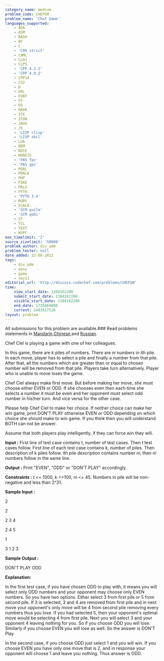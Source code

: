 ```yaml
---
category_name: medium
problem_code: CHEFGM
problem_name: 'Chef Game'
languages_supported:
    - ADA
    - ASM
    - BASH
    - BF
    - C
    - 'C99 strict'
    - CAML
    - CLOJ
    - CLPS
    - 'CPP 4.3.2'
    - 'CPP 4.9.2'
    - CPP14
    - CS2
    - D
    - ERL
    - FORT
    - FS
    - GO
    - HASK
    - ICK
    - ICON
    - JAVA
    - JS
    - 'LISP clisp'
    - 'LISP sbcl'
    - LUA
    - NEM
    - NICE
    - NODEJS
    - 'PAS fpc'
    - 'PAS gpc'
    - PERL
    - PERL6
    - PHP
    - PIKE
    - PRLG
    - PYTH
    - 'PYTH 3.4'
    - RUBY
    - SCALA
    - 'SCM guile'
    - 'SCM qobi'
    - ST
    - TCL
    - TEXT
    - WSPC
max_timelimit: '2'
source_sizelimit: '50000'
problem_author: div_adm
problem_tester: null
date_added: 22-08-2012
tags:
    - div_adm
    - easy
    - game
    - nov13
editorial_url: 'http://discuss.codechef.com/problems/CHEFGM'
time:
    view_start_date: 1384162200
    submit_start_date: 1384162200
    visible_start_date: 1384162200
    end_date: 1735669800
    current: 1493557528
layout: problem
---
```

All submissions for this problem are available.###  Read problems statements in [ Mandarin Chinese ](http://www.codechef.com/download/translated/NOV13/mandarin/CHEFGM.pdf) and [ Russian](http://www.codechef.com/download/translated/NOV13/russian/CHEFGM.PDF).

Chef Ciel is playing a game with one of her colleagues.

 In this game, there are *k* piles of numbers. There are *ni* numbers in *i*th pile. In each move, player has to select a pile and finally a number from that pile. After that, all the numbers which are greater than or equal to chosen number will be removed from that pile. Players take turn alternatively. Player who is unable to move loses the game.

Chef Ciel always make first move. But before making her move, she must choose either EVEN or ODD. If she chooses even then each time she selects a number it must be even and her opponent must select odd number in his/her turn. And vice versa for the other case.

Please help Chef Ciel to make her choice. If neither choice can make her win game, print DON'T PLAY otherwise EVEN or ODD depending on which choice she should make to win game. If you think then you will understand BOTH can not be answer.

Assume that both players play intelligently, if they can force win they will.

 **Input :** 
 First line of test case contains t, number of test cases.
 Then t test cases follow. First line of each test case contains k, number of piles. 
 Then description of k piles follow. *i*th pile description contains number *ni*, then *ni* numbers follow in the same line.

**Output :** 
 Print "EVEN", "ODD" or "DON'T PLAY" accordingly.

**Constraints :**  t &lt;= 1000, k &lt;=100, ni &lt;= 45. Numbers in pile will be non-negative and less than 2^31.

**Sample Input :**

2

2 

2 3 4

2 4 5

1

3 1 2 3

**Sample Output :**

DON'T PLAY
ODD

**Explanation:**

In the first test case, if you have chosen ODD to play with, it means you will select only ODD numbers and your opponent may choose only EVEN numbers. So you have two options. Either select 3 from first pile or 5 from second pile. If 3 is selected, 3 and 4 are removed from first pile and in next move your opponent's only move will be 4 from second pile removing every numbers thus you lose. If you had selected 5, then your opponent's optimal move would be selecting 4 from first pile. Next you will select 3 and your opponent 4 leaving nothing for you. So if you choose ODD you will lose. Similarly if you choose EVEN you will lose as well. So the answer is DON'T Play.

In the second case, if you choose ODD just select 1 and you will win. If you choose EVEN you have only one move that is 2, and in response your opponent will choose 1 and leave you nothing. Thus answer is ODD.
